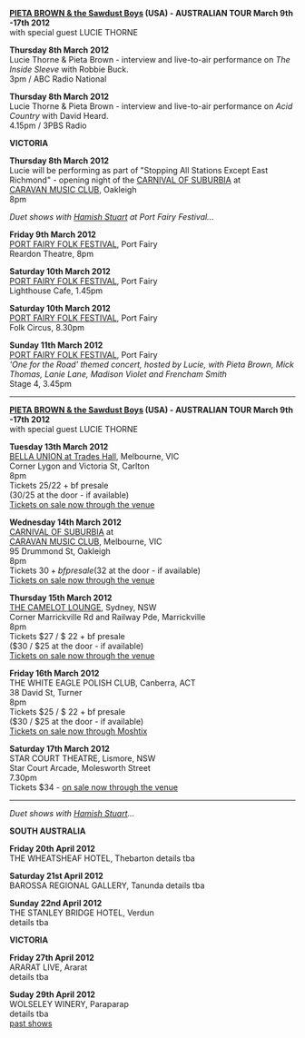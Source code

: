 **[PIETA BROWN & the Sawdust Boys][81] (USA) - AUSTRALIAN TOUR March 9th -17th 2012**   
with special guest LUCIE THORNE  

**Thursday 8th March 2012**   
Lucie Thorne & Pieta Brown - interview and live-to-air performance on *The Inside Sleeve* with Robbie Buck.  
3pm / ABC Radio National    

**Thursday 8th March 2012**   
Lucie Thorne & Pieta Brown - interview and live-to-air performance on *Acid Country* with David Heard.  
4.15pm / 3PBS Radio      

**VICTORIA** 
 
**Thursday 8th March 2012**   
Lucie will be performing as part of "Stopping All Stations Except East Richmond" - opening night of the [CARNIVAL OF SUBURBIA][104] at  
[CARAVAN MUSIC CLUB][106], Oakleigh    
8pm  

*Duet shows with [Hamish Stuart][97] at Port Fairy Festival...*   

**Friday 9th March 2012**  
[PORT FAIRY FOLK FESTIVAL][99.1], Port Fairy                 
Reardon Theatre, 8pm     

**Saturday 10th March 2012**  
[PORT FAIRY FOLK FESTIVAL][99.1], Port Fairy                 
Lighthouse Cafe, 1.45pm   

**Saturday 10th March 2012**  
[PORT FAIRY FOLK FESTIVAL][99.1], Port Fairy                 
Folk Circus, 8.30pm    

**Sunday 11th March 2012**  
[PORT FAIRY FOLK FESTIVAL][99.1], Port Fairy                 
*'One for the Road' themed concert, hosted by Lucie, with Pieta Brown,
Mick Thomas, Lanie Lane, Madison Violet and Frencham Smith*  
Stage 4, 3.45pm      

* * * * *    

**[PIETA BROWN & the Sawdust Boys][81] (USA) - AUSTRALIAN TOUR March 9th -17th 2012**   
with special guest LUCIE THORNE  

**Tuesday 13th March 2012**  
[BELLA UNION at Trades Hall][105], Melbourne, VIC   
Corner Lygon and Victoria St, Carlton  
8pm  
Tickets $25/$22 + bf presale    
($30/$25 at the door - if available)  
[Tickets on sale now through the venue][105]                    
   
**Wednesday 14th March 2012**  
[CARNIVAL OF SUBURBIA][104] at  
[CARAVAN MUSIC CLUB][106], Melbourne, VIC   
95 Drummond St, Oakleigh  
8pm  
Tickets $30 + bf presale   
($32 at the door - if available)  
[Tickets on sale now through the venue][106]    

**Thursday 15th March 2012**  
[THE CAMELOT LOUNGE][90], Sydney, NSW   
Corner Marrickville Rd and Railway Pde, Marrickville   
8pm   
Tickets $27 / $ 22 + bf presale   
($30 / $25 at the door - if available)  
[Tickets on sale now through the venue][107] 

**Friday 16th March 2012**  
THE WHITE EAGLE POLISH CLUB, Canberra, ACT       
38 David St, Turner   
8pm   
Tickets $25 / $ 22 + bf presale   
($30 / $25 at the door - if available)  
[Tickets on sale now through Moshtix][108] 
      
**Saturday 17th March 2012**  
STAR COURT THEATRE, Lismore, NSW      
Star Court Arcade, Molesworth Street  
7.30pm   
Tickets $34 - [on sale now through the venue][109]   

* * * * *   
*Duet shows with [Hamish Stuart][97]...*    

**SOUTH AUSTRALIA** 
 
**Friday 20th April 2012**   
THE WHEATSHEAF HOTEL, Thebarton
details tba  
   
**Saturday 21st April 2012**   
BAROSSA REGIONAL GALLERY, Tanunda
details tba  

**Sunday 22nd April 2012**   
THE STANLEY BRIDGE HOTEL, Verdun  
details tba   

**VICTORIA** 
 
**Friday 27th April 2012**   
ARARAT LIVE, Ararat  
details tba     

**Suday 29th April 2012**   
WOLSELEY WINERY, Paraparap    
details tba     
[past shows][archive]

  [archive]: shows/archive/

[33.1]: contact/
[50]: http://northcotesocialclub.com/
[3.2]: http://www.thebasement.com.au/
[81]:  http://www.pietabrown.com
[88]: http://www.facebook.com/pages/Beetle-Bar/125772420775772
[89]: http://www.royalexchangenewcastle.com.au/
[90]: http://www.camelotlounge.com/
[90.1]: http://www.trybooking.com/RWU
[91]: http://www.clarendonguesthouse.com.au/
[93]: http://www.caravanmusic.com.au
[94]: http://wheatsheafhotel.com.au/
[95]: http://www.bellaunion.com.au
[96]: http://www.jojosmithsoul.com/
[96.1]: http://www.myspace.com/sweetjeanmusic
[96.2]: http://www.myspace.com/jimdowling
[96.3]: http://www.ilonaharker.com
[96.4]: http://www.mardilumsden.com  
[96.5]: http://www.theyearlings.net 
[96.6]: http://www.theelliscollective.com
[96.7]: http://www.triplejunearthed.com/birdsandbelles
[96.8]: http://www.myspace.com/denhanrahan
[97]: http://www.hamishstuart.net/fr_home.cfm
[98]: http://venue505.com/
[99]: http://www.corinbank.com/  
[99.1]: http://www.portfairyfolkfestival.com/
[100]: http://www.tamarvalleyfolkfestival.com/Home.html  
[101]: http://www.bigtix.com.au/ProductDetails.aspx?productID=2083
[104]: http://www.carnivalofsuburbia.com   
[105]: http://www.bellaunion.com.au/ticketing/show_535/
[106]: http://www.caravanmusic.com.au/gigs/pieta-brown/
[107]: http://www.trybooking.com/BCUB
[108]: http://www.moshtix.com.au/event.aspx?id=54131&ref=pietabrownpolishclub
[109]: http://www.starcourttheatre.com.au/shows
